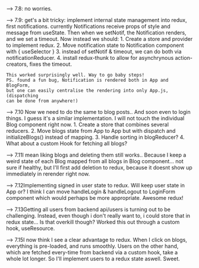 --> 7.8: no worries.


--> 7.9: get's a bit tricky:
	implement internal state management into redux, first notifications.
	currently Notifications receive props of style and message from useState.
	Then when we setNotif, the Notification renders, and we set a timeout.
	Now instead we should: 
	1. Create a store and provider to implement redux.
	2. Move notification state to Notification component with { useSelector }
	3. instead of setNotif & timeout, we can do both via notificationReducer.
	4. install redux-thunk to allow for asynchrynous action-creators, fixes the timeout.
	
	This worked surprisingly well. Way to go baby steps!
	PS. found a fun bug, Notification is rendered both in App and BlogForm, 
	but one can easily centralise the rendering into only App.js, (dispatching
	can be done from anywhere!)

--> 7.10 Now we need to do the same to blog posts.. And soon even to login things.
	I guess it's a similar implementation. I will not touch the individual Blog component right now.
	1. Create a store that combines several reducers.
	2. Move blogs state from App to App but with dispatch and initializeBlogs() 
	   instead of mapping. 
	3. Handle sorting in blogReducer?
	4. What about a custom Hook for fetching all blogs?

--> 7.11I mean liking blogs and deleting them still works.. Because I keep a weird
	state of each Blog mapped from all blogs in Blog component...
	not sure if healthy, but I'll first add deletion to redux, because it
	doesnt show up immediately in rerender right now.

--> 7.12Implementing signed in user state to redux. Will keep user state in App
	or? I think I can move handleLogin & handleLogout to LoginForm component
	which would perhaps be more appropriate. Awesome redux!

--> 7.13Getting all users from backend api/users is turning out to be challenging.
	Instead, even though i don't really want to, i could store that in redux
	state... Is that overkill though?
	Worked this out through a custom hook, useResource.

--> 7.15I now think I see a clear advantage to redux. When I click on blogs, 
	everything is pre-loaded, and runs smoothly. Users on the other hand,
	which are fetched every-time from backend via a custom hook, take a 
	whole lot longer. So I'll implement users to a redux state aswell.
	Sweet.


